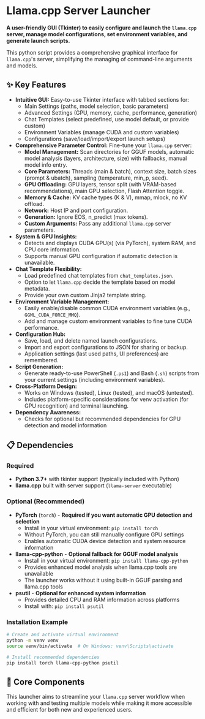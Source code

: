 # Llama.cpp Server Launcher

**A user-friendly GUI (Tkinter) to easily configure and launch the `llama.cpp` server, manage model configurations, set environment variables, and generate launch scripts.**

This python script provides a comprehensive graphical interface for `llama.cpp`'s server, simplifying the managing of command-line arguments and models.

## ✨ Key Features

*   **Intuitive GUI:** Easy-to-use Tkinter interface with tabbed sections for:
    *   Main Settings (paths, model selection, basic parameters)
    *   Advanced Settings (GPU, memory, cache, performance, generation)
    *   Chat Templates (select predefined, use model default, or provide custom)
    *   Environment Variables (manage CUDA and custom variables)
    *   Configurations (save/load/import/export launch setups)
*   **Comprehensive Parameter Control:** Fine-tune your `llama.cpp` server:
    *   **Model Management:** Scan directories for GGUF models, automatic model analysis (layers, architecture, size) with fallbacks, manual model info entry.
    *   **Core Parameters:** Threads (main & batch), context size, batch sizes (prompt & ubatch), sampling (temperature, min_p, seed).
    *   **GPU Offloading:** GPU layers, tensor split (with VRAM-based recommendations), main GPU selection, Flash Attention toggle.
    *   **Memory & Cache:** KV cache types (K & V), mmap, mlock, no KV offload.
    *   **Network:** Host IP and port configuration.
    *   **Generation:** Ignore EOS, n_predict (max tokens).
    *   **Custom Arguments:** Pass any additional `llama.cpp` server parameters.
*   **System & GPU Insights:**
    *   Detects and displays CUDA GPU(s) (via PyTorch), system RAM, and CPU core information.
    *   Supports manual GPU configuration if automatic detection is unavailable.
*   **Chat Template Flexibility:**
    *   Load predefined chat templates from `chat_templates.json`.
    *   Option to let `llama.cpp` decide the template based on model metadata.
    *   Provide your own custom Jinja2 template string.
*   **Environment Variable Management:**
    *   Easily enable/disable common CUDA environment variables (e.g., `GGML_CUDA_FORCE_MMQ`).
    *   Add and manage custom environment variables to fine tune CUDA performance.
*   **Configuration Hub:**
    *   Save, load, and delete named launch configurations.
    *   Import and export configurations to JSON for sharing or backup.
    *   Application settings (last used paths, UI preferences) are remembered.
*   **Script Generation:**
    *   Generate ready-to-use PowerShell (`.ps1`) and Bash (`.sh`) scripts from your current settings (including environment variables).
*   **Cross-Platform Design:**
    *   Works on Windows (tested), Linux (tested), and macOS (untested).
    *   Includes platform-specific considerations for venv activation (for GPU recognition) and terminal launching.
*   **Dependency Awareness:**
    *   Checks for optional but recommended dependencies for GPU detection and model information

## 📋 Dependencies

### Required
*   **Python 3.7+** with tkinter support (typically included with Python)
*   **llama.cpp** built with server support (`llama-server` executable)

### Optional (Recommended)
*   **PyTorch** (`torch`) - **Required if you want automatic GPU detection and selection**
    *   Install in your virtual environment: `pip install torch`
    *   Without PyTorch, you can still manually configure GPU settings
    *   Enables automatic CUDA device detection and system resource information
*   **llama-cpp-python** - **Optional fallback for GGUF model analysis**
    *   Install in your virtual environment: `pip install llama-cpp-python`
    *   Provides enhanced model analysis when llama.cpp tools are unavailable
    *   The launcher works without it using built-in GGUF parsing and llama.cpp tools
*   **psutil** - **Optional for enhanced system information**
    *   Provides detailed CPU and RAM information across platforms
    *   Install with: `pip install psutil`

### Installation Example
```bash
# Create and activate virtual environment
python -m venv venv
source venv/bin/activate  # On Windows: venv\Scripts\activate

# Install recommended dependencies
pip install torch llama-cpp-python psutil
```

## 🚀 Core Components

This launcher aims to streamline your `llama.cpp` server workflow when working with and testing multiple models while making it more accessible and efficient for both new and experienced users.